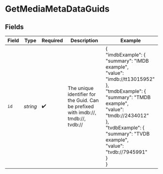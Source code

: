 # GetMediaMetaDataGuids


## Fields

| Field                                                                                                                                                                                                                            | Type                                                                                                                                                                                                                             | Required                                                                                                                                                                                                                         | Description                                                                                                                                                                                                                      | Example                                                                                                                                                                                                                          |
| -------------------------------------------------------------------------------------------------------------------------------------------------------------------------------------------------------------------------------- | -------------------------------------------------------------------------------------------------------------------------------------------------------------------------------------------------------------------------------- | -------------------------------------------------------------------------------------------------------------------------------------------------------------------------------------------------------------------------------- | -------------------------------------------------------------------------------------------------------------------------------------------------------------------------------------------------------------------------------- | -------------------------------------------------------------------------------------------------------------------------------------------------------------------------------------------------------------------------------- |
| `id`                                                                                                                                                                                                                             | *string*                                                                                                                                                                                                                         | :heavy_check_mark:                                                                                                                                                                                                               | The unique identifier for the Guid. Can be prefixed with imdb://, tmdb://, tvdb://<br/>                                                                                                                                          | {<br/>"imdbExample": {<br/>"summary": "IMDB example",<br/>"value": "imdb://tt13015952"<br/>},<br/>"tmdbExample": {<br/>"summary": "TMDB example",<br/>"value": "tmdb://2434012"<br/>},<br/>"tvdbExample": {<br/>"summary": "TVDB example",<br/>"value": "tvdb://7945991"<br/>}<br/>} |